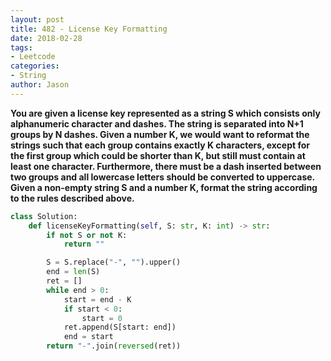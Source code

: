 ```yaml
---
layout: post
title: 482 - License Key Formatting
date: 2018-02-28
tags:
- Leetcode
categories:
- String
author: Jason
---
```

**You are given a license key represented as a string S which consists only alphanumeric character and dashes. The string is separated into N+1 groups by N dashes. Given a number K, we would want to reformat the strings such that each group contains exactly K characters, except for the first group which could be shorter than K, but still must contain at least one character. Furthermore, there must be a dash inserted between two groups and all lowercase letters should be converted to uppercase. Given a non-empty string S and a number K, format the string according to the rules described above.**

```python
class Solution:
    def licenseKeyFormatting(self, S: str, K: int) -> str:
        if not S or not K:
            return ""

        S = S.replace("-", "").upper()
        end = len(S)
        ret = []
        while end > 0:
            start = end - K
            if start < 0:
                start = 0
            ret.append(S[start: end])
            end = start
        return "-".join(reversed(ret))
```
